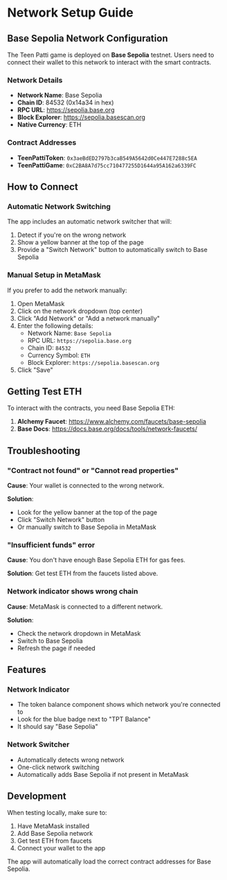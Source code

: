 # Network Setup Guide

## Base Sepolia Network Configuration

The Teen Patti game is deployed on **Base Sepolia** testnet. Users need to connect their wallet to this network to interact with the smart contracts.

### Network Details

- **Network Name**: Base Sepolia
- **Chain ID**: 84532 (0x14a34 in hex)
- **RPC URL**: https://sepolia.base.org
- **Block Explorer**: https://sepolia.basescan.org
- **Native Currency**: ETH

### Contract Addresses

- **TeenPattiToken**: `0x3aeBdED2797b3caB549A5642d0Ce447E7288c5EA`
- **TeenPattiGame**: `0xC2BA8A7d75cc710477255D1644a95A162a6339FC`

## How to Connect

### Automatic Network Switching

The app includes an automatic network switcher that will:
1. Detect if you're on the wrong network
2. Show a yellow banner at the top of the page
3. Provide a "Switch Network" button to automatically switch to Base Sepolia

### Manual Setup in MetaMask

If you prefer to add the network manually:

1. Open MetaMask
2. Click on the network dropdown (top center)
3. Click "Add Network" or "Add a network manually"
4. Enter the following details:
   - Network Name: `Base Sepolia`
   - RPC URL: `https://sepolia.base.org`
   - Chain ID: `84532`
   - Currency Symbol: `ETH`
   - Block Explorer: `https://sepolia.basescan.org`
5. Click "Save"

## Getting Test ETH

To interact with the contracts, you need Base Sepolia ETH:

1. **Alchemy Faucet**: https://www.alchemy.com/faucets/base-sepolia
2. **Base Docs**: https://docs.base.org/docs/tools/network-faucets/

## Troubleshooting

### "Contract not found" or "Cannot read properties"

**Cause**: Your wallet is connected to the wrong network.

**Solution**: 
- Look for the yellow banner at the top of the page
- Click "Switch Network" button
- Or manually switch to Base Sepolia in MetaMask

### "Insufficient funds" error

**Cause**: You don't have enough Base Sepolia ETH for gas fees.

**Solution**: Get test ETH from the faucets listed above.

### Network indicator shows wrong chain

**Cause**: MetaMask is connected to a different network.

**Solution**: 
- Check the network dropdown in MetaMask
- Switch to Base Sepolia
- Refresh the page if needed

## Features

### Network Indicator
- The token balance component shows which network you're connected to
- Look for the blue badge next to "TPT Balance"
- It should say "Base Sepolia"

### Network Switcher
- Automatically detects wrong network
- One-click network switching
- Automatically adds Base Sepolia if not present in MetaMask

## Development

When testing locally, make sure to:
1. Have MetaMask installed
2. Add Base Sepolia network
3. Get test ETH from faucets
4. Connect your wallet to the app

The app will automatically load the correct contract addresses for Base Sepolia.
